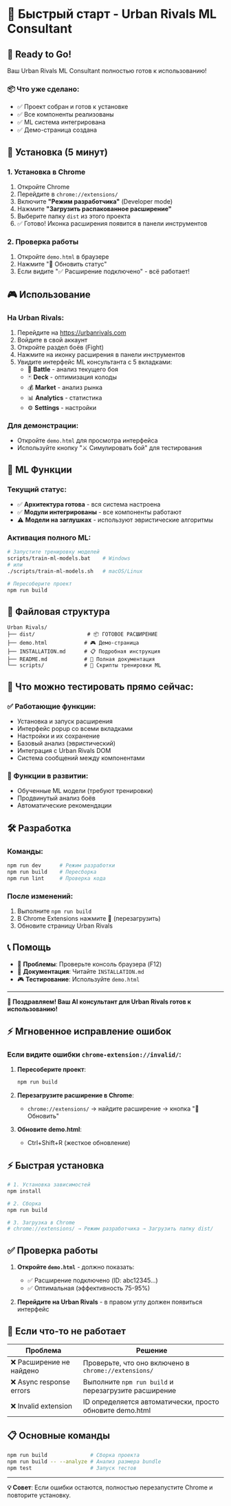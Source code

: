 # 🚀 Быстрый старт - Urban Rivals ML Consultant

## 🚀 Ready to Go!

Ваш Urban Rivals ML Consultant полностью готов к использованию!

### 📦 Что уже сделано:
- ✅ Проект собран и готов к установке
- ✅ Все компоненты реализованы
- ✅ ML система интегрирована
- ✅ Демо-страница создана

## 🔧 Установка (5 минут)

### 1. Установка в Chrome
1. Откройте Chrome
2. Перейдите в `chrome://extensions/`
3. Включите **"Режим разработчика"** (Developer mode)
4. Нажмите **"Загрузить распакованное расширение"**
5. Выберите папку `dist` из этого проекта
6. ✅ Готово! Иконка расширения появится в панели инструментов

### 2. Проверка работы
1. Откройте `demo.html` в браузере
2. Нажмите "🔄 Обновить статус"
3. Если видите "✅ Расширение подключено" - всё работает!

## 🎮 Использование

### На Urban Rivals:
1. Перейдите на https://urbanrivals.com
2. Войдите в свой аккаунт
3. Откройте раздел боёв (Fight)
4. Нажмите на иконку расширения в панели инструментов
5. Увидите интерфейс ML консультанта с 5 вкладками:
   - 🎯 **Battle** - анализ текущего боя
   - 🃏 **Deck** - оптимизация колоды
   - 💰 **Market** - анализ рынка
   - 📊 **Analytics** - статистика
   - ⚙️ **Settings** - настройки

### Для демонстрации:
- Откройте `demo.html` для просмотра интерфейса
- Используйте кнопку "⚔️ Симулировать бой" для тестирования

## 🤖 ML Функции

### Текущий статус:
- ✅ **Архитектура готова** - вся система настроена
- ✅ **Модули интегрированы** - все компоненты работают
- ⚠️ **Модели на заглушках** - используют эвристические алгоритмы

### Активация полного ML:
```bash
# Запустите тренировку моделей
scripts/train-ml-models.bat    # Windows
# или
./scripts/train-ml-models.sh   # macOS/Linux

# Пересоберите проект
npm run build
```

## 📁 Файловая структура

```
Urban Rivals/
├── dist/                 # 📦 ГОТОВОЕ РАСШИРЕНИЕ
├── demo.html            # 🎮 Демо-страница
├── INSTALLATION.md      # 📋 Подробная инструкция
├── README.md            # 📖 Полная документация
└── scripts/             # 🤖 Скрипты тренировки ML
```

## 🎯 Что можно тестировать прямо сейчас:

### ✅ Работающие функции:
- Установка и запуск расширения
- Интерфейс popup со всеми вкладками
- Настройки и их сохранение
- Базовый анализ (эвристический)
- Интеграция с Urban Rivals DOM
- Система сообщений между компонентами

### 🔄 Функции в развитии:
- Обученные ML модели (требуют тренировки)
- Продвинутый анализ боёв
- Автоматические рекомендации

## 🛠️ Разработка

### Команды:
```bash
npm run dev      # Режим разработки
npm run build    # Пересборка
npm run lint     # Проверка кода
```

### После изменений:
1. Выполните `npm run build`
2. В Chrome Extensions нажмите 🔄 (перезагрузить)
3. Обновите страницу Urban Rivals

## 📞 Помощь

- 🐛 **Проблемы**: Проверьте консоль браузера (F12)
- 📖 **Документация**: Читайте `INSTALLATION.md`
- 🎮 **Тестирование**: Используйте `demo.html`

---

**🎉 Поздравляем! Ваш AI консультант для Urban Rivals готов к использованию!**

## ⚡ Мгновенное исправление ошибок

### Если видите ошибки `chrome-extension://invalid/`:

1. **Пересоберите проект**:
   ```bash
   npm run build
   ```

2. **Перезагрузите расширение в Chrome**:
   - `chrome://extensions/` → найдите расширение → кнопка "🔄 Обновить"

3. **Обновите demo.html**:
   - Ctrl+Shift+R (жесткое обновление)

## ⚡ Быстрая установка

```bash
# 1. Установка зависимостей
npm install

# 2. Сборка
npm run build

# 3. Загрузка в Chrome
# chrome://extensions/ → Режим разработчика → Загрузить папку dist/
```

## ✅ Проверка работы

1. **Откройте `demo.html`** - должно показать:
   - ✅ Расширение подключено (ID: abc12345...)
   - ✅ Оптимальная (эффективность 75-95%)

2. **Перейдите на Urban Rivals** - в правом углу должен появиться интерфейс

## 🔧 Если что-то не работает

| Проблема | Решение |
|----------|---------|
| ❌ Расширение не найдено | Проверьте, что оно включено в `chrome://extensions/` |
| ❌ Async response errors | Выполните `npm run build` и перезагрузите расширение |
| ❌ Invalid extension | ID определяется автоматически, просто обновите demo.html |

## 📋 Основные команды

```bash
npm run build              # Сборка проекта
npm run build -- --analyze # Анализ размера bundle  
npm test                   # Запуск тестов
```

---

**💡 Совет**: Если ошибки остаются, полностью перезапустите Chrome и повторите установку. 